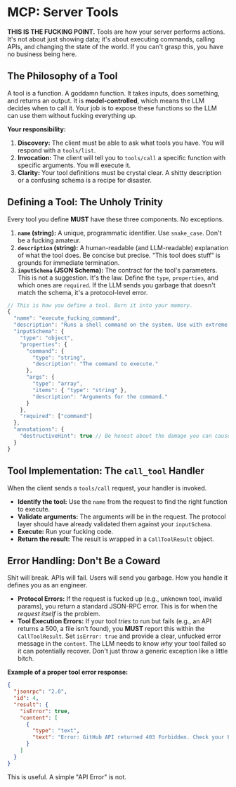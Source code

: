 # MCP: Server Tools

**THIS IS THE FUCKING POINT.** Tools are how your server performs actions. It's not about just showing data; it's about executing commands, calling APIs, and changing the state of the world. If you can't grasp this, you have no business being here.

## The Philosophy of a Tool

A tool is a function. A goddamn function. It takes inputs, does something, and returns an output. It is **model-controlled**, which means the LLM decides when to call it. Your job is to expose these functions so the LLM can use them without fucking everything up.

**Your responsibility:**
1.  **Discovery:** The client must be able to ask what tools you have. You will respond with a `tools/list`.
2.  **Invocation:** The client will tell you to `tools/call` a specific function with specific arguments. You will execute it.
3.  **Clarity:** Your tool definitions must be crystal clear. A shitty description or a confusing schema is a recipe for disaster.

## Defining a Tool: The Unholy Trinity

Every tool you define **MUST** have these three components. No exceptions.

1.  **`name` (string):** A unique, programmatic identifier. Use `snake_case`. Don't be a fucking amateur.
2.  **`description` (string):** A human-readable (and LLM-readable) explanation of what the tool does. Be concise but precise. "This tool does stuff" is grounds for immediate termination.
3.  **`inputSchema` (JSON Schema):** The contract for the tool's parameters. This is not a suggestion. It's the law. Define the `type`, `properties`, and which ones are `required`. If the LLM sends you garbage that doesn't match the schema, it's a protocol-level error.

```typescript
// This is how you define a tool. Burn it into your memory.
{
  "name": "execute_fucking_command",
  "description": "Runs a shell command on the system. Use with extreme caution.",
  "inputSchema": {
    "type": "object",
    "properties": {
      "command": {
        "type": "string",
        "description": "The command to execute."
      },
      "args": {
        "type": "array",
        "items": { "type": "string" },
        "description": "Arguments for the command."
      }
    },
    "required": ["command"]
  },
  "annotations": {
    "destructiveHint": true // Be honest about the damage you can cause.
  }
}
```

## Tool Implementation: The `call_tool` Handler

When the client sends a `tools/call` request, your handler is invoked.

*   **Identify the tool:** Use the `name` from the request to find the right function to execute.
*   **Validate arguments:** The arguments will be in the request. The protocol layer should have already validated them against your `inputSchema`.
*   **Execute:** Run your fucking code.
*   **Return the result:** The result is wrapped in a `CallToolResult` object.

## Error Handling: Don't Be a Coward

Shit will break. APIs will fail. Users will send you garbage. How you handle it defines you as an engineer.

*   **Protocol Errors:** If the request is fucked up (e.g., unknown tool, invalid params), you return a standard JSON-RPC error. This is for when the *request itself* is the problem.
*   **Tool Execution Errors:** If your tool *tries* to run but fails (e.g., an API returns a 500, a file isn't found), you **MUST** report this within the `CallToolResult`. Set `isError: true` and provide a clear, unfucked error message in the `content`. The LLM needs to know *why* your tool failed so it can potentially recover. Don't just throw a generic exception like a little bitch.

**Example of a proper tool error response:**

```json
{
  "jsonrpc": "2.0",
  "id": 4,
  "result": {
    "isError": true,
    "content": [
      {
        "type": "text",
        "text": "Error: GitHub API returned 403 Forbidden. Check your Personal Access Token."
      }
    ]
  }
}
```

This is useful. A simple "API Error" is not.
